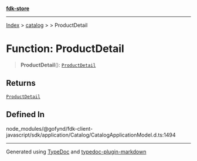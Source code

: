 [**fdk-store**](../../../README.md)
***

[Index](../../../API.md) > [catalog](../../README.md) > [<internal>](../README.md) > ProductDetail

# Function: ProductDetail

> **ProductDetail**(): [`ProductDetail`](../type-aliases/type-alias.ProductDetail.md)

## Returns

[`ProductDetail`](../type-aliases/type-alias.ProductDetail.md)

## Defined In

node\_modules/@gofynd/fdk-client-javascript/sdk/application/Catalog/CatalogApplicationModel.d.ts:1494

***
Generated using [TypeDoc](https://typedoc.org/) and [typedoc-plugin-markdown](https://www.npmjs.com/package/typedoc-plugin-markdown)
